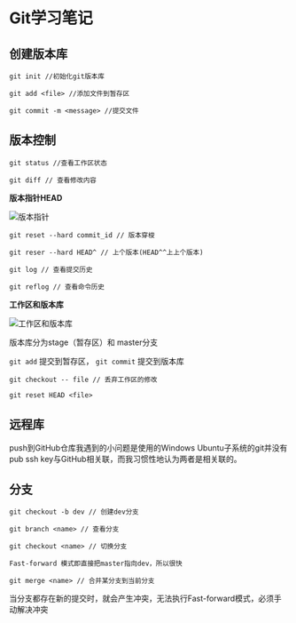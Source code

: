 # Git学习笔记

## 创建版本库

`git init //初始化git版本库`

`git add <file> //添加文件到暂存区`

`git commit -m <message> //提交文件`

## 版本控制

`git status //查看工作区状态`

`git diff // 查看修改内容`

**版本指针HEAD**

![版本指针](https://cdn.liaoxuefeng.com/cdn/files/attachments/001384907584977fc9d4b96c99f4b5f8e448fbd8589d0b2000/0)

`git reset --hard commit_id // 版本穿梭`

`git reser --hard HEAD^ // 上个版本(HEAD^^上上个版本)`

`git log // 查看提交历史`

`git reflog // 查看命令历史`

**工作区和版本库**

![工作区和版本库](https://cdn.liaoxuefeng.com/cdn/files/attachments/001384907720458e56751df1c474485b697575073c40ae9000/0)

版本库分为stage（暂存区）和 master分支

`git add` 提交到暂存区， `git commit` 提交到版本库

`git checkout -- file // 丢弃工作区的修改`

`git reset HEAD <file>`

## 远程库

push到GitHub仓库我遇到的小问题是使用的Windows Ubuntu子系统的git并没有pub ssh key与GitHub相关联，而我习惯性地认为两者是相关联的。

## 分支

`git checkout -b dev // 创建dev分支`

`git branch <name> // 查看分支`

`git checkout <name> // 切换分支`

`Fast-forward 模式即直接把master指向dev，所以很快`

`git merge <name> // 合并某分支到当前分支`

当分支都存在新的提交时，就会产生冲突，无法执行Fast-forward模式，必须手动解决冲突
